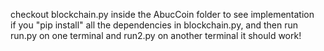 checkout blockchain.py inside the AbucCoin folder to see implementation \
if you "pip install" all the dependencies in blockchain.py, and then run run.py on one terminal and run2.py on another terminal it should work!
